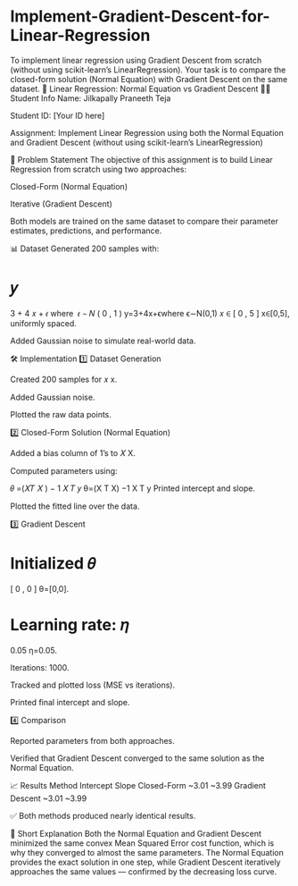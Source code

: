 # Implement-Gradient-Descent-for-Linear-Regression
To implement linear regression using Gradient Descent from scratch (without using scikit-learn’s LinearRegression). Your task is to compare the closed-form solution (Normal Equation) with Gradient Descent on the same dataset.
🚀 Linear Regression: Normal Equation vs Gradient Descent
👨‍🎓 Student Info
Name: Jilkapally Praneeth Teja

Student ID: [Your ID here]

Assignment: Implement Linear Regression using both the Normal Equation and Gradient Descent (without using scikit-learn’s LinearRegression)

📖 Problem Statement
The objective of this assignment is to build Linear Regression from scratch using two approaches:

Closed-Form (Normal Equation)

Iterative (Gradient Descent)

Both models are trained on the same dataset to compare their parameter estimates, predictions, and performance.

📊 Dataset
Generated 200 samples with:

𝑦
=
3
+
4
𝑥
+
𝜖
where 
𝜖
∼
𝑁
(
0
,
1
)
y=3+4x+ϵwhere ϵ∼N(0,1)
𝑥
∈
[
0
,
5
]
x∈[0,5], uniformly spaced.

Added Gaussian noise to simulate real-world data.

🛠️ Implementation
1️⃣ Dataset Generation

Created 200 samples for 
𝑥
x.

Added Gaussian noise.

Plotted the raw data points.

2️⃣ Closed-Form Solution (Normal Equation)

Added a bias column of 1’s to 
𝑋
X.

Computed parameters using:

𝜃 =(𝑋𝑇
𝑋
)
−
1
𝑋
𝑇
𝑦
θ=(X 
T
 X) 
−1
 X 
T
 y
Printed intercept and slope.

Plotted the fitted line over the data.

3️⃣ Gradient Descent

Initialized 
𝜃
=
[
0
,
0
]
θ=[0,0].

Learning rate: 
𝜂
=
0.05
η=0.05.

Iterations: 1000.

Tracked and plotted loss (MSE vs iterations).

Printed final intercept and slope.

4️⃣ Comparison

Reported parameters from both approaches.

Verified that Gradient Descent converged to the same solution as the Normal Equation.

📈 Results
Method	Intercept	Slope
Closed-Form	~3.01	~3.99
Gradient Descent	~3.01	~3.99

✅ Both methods produced nearly identical results.

📝 Short Explanation
Both the Normal Equation and Gradient Descent minimized the same convex Mean Squared Error cost function, which is why they converged to almost the same parameters. The Normal Equation provides the exact solution in one step, while Gradient Descent iteratively approaches the same values — confirmed by the decreasing loss curve.
